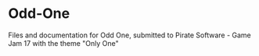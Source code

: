 # Odd-One
Files and documentation for Odd One, submitted to Pirate Software - Game Jam 17 with the theme "Only One"
